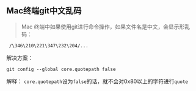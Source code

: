 Mac终端git中文乱码
---


> Mac 终端中如果使用git进行命令操作，如果文件名是中文，会显示形乱码：

```
 /\346\210\221\347\232\204/...
```

解决方案：

```
git config --global core.quotepath false
```

解释：
`core.quotepath`设为`false`的话，就不会对0x80以上的字符进行`quote`